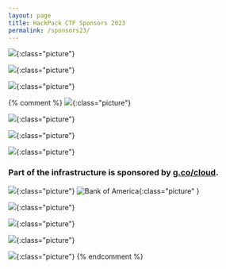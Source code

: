 ```yaml
---
layout: page
title: HackPack CTF Sponsors 2023
permalink: /sponsors23/
---
```

<style>
.picture {
    display: block;
    margin-left: auto;
    margin-right: auto;
    margin-bottom: 32px;
    width: 50%;
}
</style>

![]({{"https://cdn.cookielaw.org/logos/03fc55fe-0057-4b2f-817d-763e7ecdb316/a7f4c642-c43c-4666-acea-858c0449029c/cisco-logo-transparent.png"}}){:class="picture"}

![]({{"https://www.merck.com/wp-content/themes/mhh-merck-mco-theme/images/site-logo.svg"}}){:class="picture"}

![]({{"https://upload.wikimedia.org/wikipedia/commons/thumb/1/10/SAS_logo_horiz.svg/2560px-SAS_logo_horiz.svg.png"}}){:class="picture"}

{% comment %}
![]({{"https://upload.wikimedia.org/wikipedia/en/thumb/e/e7/PRA_Health_Sciences.svg/1200px-PRA_Health_Sciences.svg.png"}}){:class="picture"}

![]({{"https://www.logolynx.com/images/logolynx/e6/e6f02f64cc35a3b0703e12cfdf7f6746.jpeg"}}){:class="picture"}

![]({{"data:image/svg+xml,%3Csvg%20xmlns%3D%22http%3A%2F%2Fwww.w3.org%2F2000%2Fsvg%22%20xmlns%3Axlink%3D%22http%3A%2F%2Fwww.w3.org%2F1999%2Fxlink%22%20viewBox%3D%220%200%20537.98%20135.76%22%3E%3Cdefs%3E%3ClinearGradient%20id%3D%22linear-gradient%22%20x1%3D%22157.1%22%20y1%3D%22146.98%22%20x2%3D%22154.34%22%20y2%3D%2268.05%22%20gradientUnits%3D%22userSpaceOnUse%22%3E%3Cstop%20offset%3D%220%22%20stop-color%3D%22%239f1e2e%22%2F%3E%3Cstop%20offset%3D%220.49%22%20stop-color%3D%22%23af1f2d%22%2F%3E%3Cstop%20offset%3D%220.96%22%20stop-color%3D%22%23ba202e%22%2F%3E%3C%2FlinearGradient%3E%3ClinearGradient%20id%3D%22linear-gradient-2%22%20x1%3D%22108.43%22%20y1%3D%22166.28%22%20x2%3D%22108.43%22%20y2%3D%2216.85%22%20gradientUnits%3D%22userSpaceOnUse%22%3E%3Cstop%20offset%3D%220%22%20stop-color%3D%22%23b5812d%22%2F%3E%3Cstop%20offset%3D%220.27%22%20stop-color%3D%22%23d09335%22%2F%3E%3Cstop%20offset%3D%220.5%22%20stop-color%3D%22%23e3a03a%22%2F%3E%3Cstop%20offset%3D%220.72%22%20stop-color%3D%22%23fbaf41%22%2F%3E%3Cstop%20offset%3D%220.94%22%20stop-color%3D%22%23fbaf41%22%2F%3E%3C%2FlinearGradient%3E%3ClinearGradient%20id%3D%22linear-gradient-3%22%20x1%3D%2262.53%22%20y1%3D%22159.63%22%20x2%3D%2262.53%22%20y2%3D%2233.12%22%20gradientUnits%3D%22userSpaceOnUse%22%3E%3Cstop%20offset%3D%220.12%22%20stop-color%3D%22%2362933f%22%2F%3E%3Cstop%20offset%3D%220.34%22%20stop-color%3D%22%2376a942%22%2F%3E%3Cstop%20offset%3D%220.53%22%20stop-color%3D%22%2386bf40%22%2F%3E%3Cstop%20offset%3D%220.8%22%20stop-color%3D%22%238cc640%22%2F%3E%3Cstop%20offset%3D%220.91%22%20stop-color%3D%22%238cc640%22%2F%3E%3C%2FlinearGradient%3E%3ClinearGradient%20id%3D%22linear-gradient-4%22%20x1%3D%2216.63%22%20y1%3D%22152.97%22%20x2%3D%2216.63%22%20y2%3D%2214.89%22%20gradientUnits%3D%22userSpaceOnUse%22%3E%3Cstop%20offset%3D%220%22%20stop-color%3D%22%230482b3%22%2F%3E%3Cstop%20offset%3D%220.29%22%20stop-color%3D%22%230093c8%22%2F%3E%3Cstop%20offset%3D%220.5%22%20stop-color%3D%22%230fa1dc%22%2F%3E%3Cstop%20offset%3D%220.94%22%20stop-color%3D%22%23c2e3f7%22%2F%3E%3C%2FlinearGradient%3E%3C%2Fdefs%3E%3Cg%20id%3D%22Layer_2%22%20data-name%3D%22Layer%202%22%3E%3Cg%20id%3D%22Layer_1-2%22%20data-name%3D%22Layer%201%22%3E%3Crect%20x%3D%22137.7%22%20width%3D%2233.26%22%20height%3D%22135.26%22%20style%3D%22fill%3Aurl%28%23linear-gradient%29%22%2F%3E%3Crect%20x%3D%2291.8%22%20y%3D%2255.58%22%20width%3D%2233.26%22%20height%3D%2279.68%22%20style%3D%22fill%3Aurl%28%23linear-gradient-2%29%22%2F%3E%3Crect%20x%3D%2245.9%22%20y%3D%2235.49%22%20width%3D%2233.26%22%20height%3D%2299.77%22%20style%3D%22fill%3Aurl%28%23linear-gradient-3%29%22%2F%3E%3Crect%20y%3D%2269.64%22%20width%3D%2233.26%22%20height%3D%2265.62%22%20style%3D%22fill%3Aurl%28%23linear-gradient-4%29%22%2F%3E%3Cpath%20d%3D%22M465.7%2C127.31a28.22%2C28.22%2C0%2C0%2C1-8.8-13.89%2C62.54%2C62.54%2C0%2C0%2C1-2.64-18.18%2C56.36%2C56.36%2C0%2C0%2C1%2C2.2-15.46%2C31.66%2C31.66%2C0%2C0%2C1%2C6.89-12.89A30.66%2C30.66%2C0%2C0%2C1%2C483%2C56.72a46.25%2C46.25%2C0%2C0%2C1%2C21.7%2C1.86%2C29.62%2C29.62%2C0%2C0%2C1%2C16.42%2C14.89q5%2C9.45%2C5%2C22a53.45%2C53.45%2C0%2C0%2C1-2.05%2C15.75%2C40%2C40%2C0%2C0%2C1-5.28%2C11.17%2C29.35%2C29.35%2C0%2C0%2C1-17.89%2C11.74%2C40.87%2C40.87%2C0%2C0%2C1-19.5.43Q471.57%2C132.46%2C465.7%2C127.31Zm14.08-50.4q-6.16%2C6.59-5.57%2C19.62t5%2C18.18q1.76%2C2.29%2C6.16%2C3.86a14.32%2C14.32%2C0%2C0%2C0%2C8.94.29q4.54-1.29%2C8.06-6.44t3.82-16.61q0-10.31-3.38-15.46T495%2C73.76a14.58%2C14.58%2C0%2C0%2C0-8.8-.14A15.39%2C15.39%2C0%2C0%2C0%2C479.78%2C76.91ZM263%2C62.57a44.15%2C44.15%2C0%2C0%2C0-23.75-6.75%2C45.49%2C45.49%2C0%2C0%2C0-23%2C7.33q-10.41%2C6.75-10.41%2C26.68v45.74h20.53V85.73q0-7%2C4.1-10.26a14.78%2C14.78%2C0%2C0%2C1%2C9.39-3.23%2C15.39%2C15.39%2C0%2C0%2C1%2C9.53%2C3.23q4.25%2C3.23%2C4.25%2C10.26v49.85h20.23V89.84Q273.89%2C69.32%2C263%2C62.57Zm175.66%2C0A44.15%2C44.15%2C0%2C0%2C0%2C415%2C55.82a45.51%2C45.51%2C0%2C0%2C0-23%2C7.33q-10.41%2C6.75-10.41%2C26.68v45.74H402V85.73q0-7%2C4.11-10.26a14.79%2C14.79%2C0%2C0%2C1%2C9.39-3.23%2C15.38%2C15.38%2C0%2C0%2C1%2C9.53%2C3.23q4.25%2C3.23%2C4.25%2C10.26v49.85h20.23V89.84Q449.55%2C69.32%2C438.7%2C62.57Zm-112.35%2C49.5q-3.52%2C5.16-8.06%2C6.44a14.32%2C14.32%2C0%2C0%2C1-8.94-.29q-4.4-1.57-6.16-3.87-4.4-5.15-5-18.18t5.57-19.61a15.36%2C15.36%2C0%2C0%2C1%2C6.45-3.29%2C14.56%2C14.56%2C0%2C0%2C1%2C8.79.14q4.4%2C1.44%2C7.77%2C6.59a16.59%2C16.59%2C0%2C0%2C1%2C1.66%2C3.44h20.42a41.39%2C41.39%2C0%2C0%2C0-3.75-10.31A29.63%2C29.63%2C0%2C0%2C0%2C328.7%2C58.24%2C46.26%2C46.26%2C0%2C0%2C0%2C307%2C56.38a30.66%2C30.66%2C0%2C0%2C0-19.65%2C10.16%2C31.65%2C31.65%2C0%2C0%2C0-6.89%2C12.89%2C56.37%2C56.37%2C0%2C0%2C0-2.2%2C15.46%2C62.52%2C62.52%2C0%2C0%2C0%2C2.64%2C18.18A28.24%2C28.24%2C0%2C0%2C0%2C289.7%2C127q5.86%2C5.15%2C15.69%2C7.3a40.84%2C40.84%2C0%2C0%2C0%2C19.5-.43%2C29.35%2C29.35%2C0%2C0%2C0%2C17.89-11.74%2C40%2C40%2C0%2C0%2C0%2C5.28-11.17q.5-1.62.88-3.4H328.47A17.4%2C17.4%2C0%2C0%2C1%2C326.36%2C112.07Zm37.76-56.38H353.56v80.07h20.52V65.66a10%2C10%2C0%2C0%2C0-10-10Zm1.05-6.46a11.17%2C11.17%2C0%2C0%2C1%2C7.76%2C2.93%2C10.94%2C10.94%2C0%2C0%2C1%2C1.15%2C1.26v-18H363.53a10%2C10%2C0%2C0%2C0-10%2C10v3.87Z%22%20style%3D%22fill%3A%23231f20%22%2F%3E%3Cpath%20d%3D%22M538%2C128.36a7.21%2C7.21%2C0%2C1%2C1-7.14-7A7.07%2C7.07%2C0%2C0%2C1%2C538%2C128.36Zm-12.62%2C0a5.46%2C5.46%2C0%2C0%2C0%2C5.48%2C5.61%2C5.37%2C5.37%2C0%2C0%2C0%2C5.35-5.56%2C5.42%2C5.42%2C0%2C1%2C0-10.82%2C0Zm4.32%2C3.64h-1.63v-7a19.05%2C19.05%2C0%2C0%2C1%2C2.7-.21%2C3.73%2C3.73%2C0%2C0%2C1%2C2.4.56%2C1.77%2C1.77%2C0%2C0%2C1%2C.73%2C1.5%2C1.81%2C1.81%2C0%2C0%2C1-1.45%2C1.67v.09c.68.21%2C1%2C.77%2C1.24%2C1.71a6.23%2C6.23%2C0%2C0%2C0%2C.51%2C1.71h-1.71a5.54%2C5.54%2C0%2C0%2C1-.56-1.71c-.13-.73-.56-1.07-1.46-1.07h-.77Zm0-3.94h.77c.9%2C0%2C1.63-.3%2C1.63-1s-.47-1.07-1.5-1.07a3.89%2C3.89%2C0%2C0%2C0-.9.09Z%22%20style%3D%22fill%3A%23231f20%22%2F%3E%3C%2Fg%3E%3C%2Fg%3E%3C%2Fsvg%3E"}}){:class="picture"}






![]({{"https://images.squarespace-cdn.com/content/553e8918e4b0c79e77e09c4d/1533042369230-8GOPLMJSBUNNG0JH62J8/SiteLogo.png?content-type=image%2Fpng"}}){:class="picture"}

### Part of the infrastructure is sponsored by [g.co/cloud](https://g.co/cloud).
![]({{""}}){:class="picture"}
![Bank of America]({{"https://www1.bac-assets.com/homepage/spa-assets/images/assets-images-global-logos-boa-logo-CSXe4b047c0.svg"}}){:class="picture" }

![]({{"https://www.bcbsnc.com/assets/campaigns/public/templates/images/bcbsnc-logo-mobile.svg"}}){:class="picture"}

![]({{"https://assets.sourcemedia.com/dims4/default/2f57ece/2147483647/resize/800x450%3E/quality/90/?url=https%3A%2F%2Fassets.sourcemedia.com%2F79%2F3f%2F3b61a34d4deeaac2fce324489872%2Fipreo-logo.png"}}){:class="picture"}

![]({{"https://etfdailynews.com/wp-content/uploads/2016/09/deutsche-bank-db-logo.png"}}){:class="picture"}


![]({{"https://upload.wikimedia.org/wikipedia/commons/thumb/1/16/Eastman_Chemical_Company_logo.svg/640px-Eastman_Chemical_Company_logo.svg.png"}}){:class="picture"}
{% endcomment %}